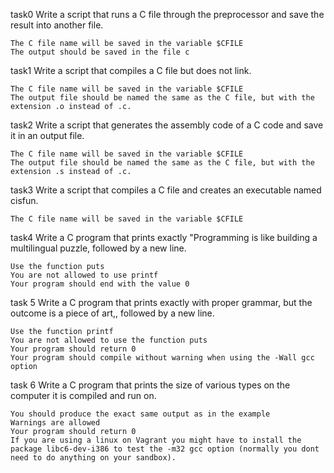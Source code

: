 task0
Write a script that runs a C file through the preprocessor and save the result into another file.

    The C file name will be saved in the variable $CFILE
    The output should be saved in the file c

task1
Write a script that compiles a C file but does not link.

    The C file name will be saved in the variable $CFILE
    The output file should be named the same as the C file, but with the extension .o instead of .c. 

task2
Write a script that generates the assembly code of a C code and save it in an output file.

    The C file name will be saved in the variable $CFILE
    The output file should be named the same as the C file, but with the extension .s instead of .c. 

task3
Write a script that compiles a C file and creates an executable named cisfun.

    The C file name will be saved in the variable $CFILE

task4
Write a C program that prints exactly "Programming is like building a multilingual puzzle, followed by a new line.

    Use the function puts
    You are not allowed to use printf
    Your program should end with the value 0

task 5
Write a C program that prints exactly with proper grammar, but the outcome is a piece of art,, followed by a new line.

    Use the function printf
    You are not allowed to use the function puts
    Your program should return 0
    Your program should compile without warning when using the -Wall gcc option

task 6
Write a C program that prints the size of various types on the computer it is compiled and run on.

    You should produce the exact same output as in the example
    Warnings are allowed
    Your program should return 0
    If you are using a linux on Vagrant you might have to install the package libc6-dev-i386 to test the -m32 gcc option (normally you dont need to do anything on your sandbox).

